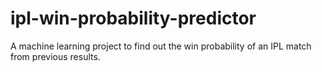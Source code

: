 # ipl-win-probability-predictor
A machine learning project to find out the win probability of an IPL match from previous results.
